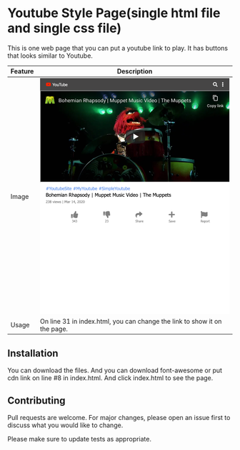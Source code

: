 

# Youtube Style Page(single html file and single css file)

This is one web page that you can put a youtube link to play. It has buttons that looks similar to Youtube.

| Feature | Description |
| ----- | ----------- |
|  Image | ![image description](https://github.com/rebeccachoo/youtube-style/blob/main/FireShot%20Capture%20726%20-%20Youtube%20-%20127.0.0.1.png?raw=true)       |
|  Usage | On line 31 in index.html, you can change the link to show it on the page.       |


## Installation

You can download the files. And you can download font-awesome or put cdn link on line #8 in index.html. And click index.html to see the page.

## Contributing
Pull requests are welcome. For major changes, please open an issue first to discuss what you would like to change.

Please make sure to update tests as appropriate. 
